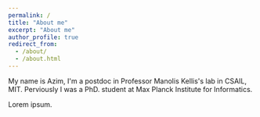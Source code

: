 ```yaml
---
permalink: /
title: "About me"
excerpt: "About me"
author_profile: true
redirect_from: 
  - /about/
  - /about.html
---
```


My name is Azim, I'm a postdoc in Professor Manolis Kellis's lab in CSAIL, MIT. Perviously I was a PhD. student at Max Planck Institute for Informatics.

Lorem ipsum.
